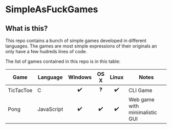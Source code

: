 # SimpleAsFuckGames

## What is this?
This repo contains a bunch of simple games developed in different languages. The games are most simple expressions of their originals an only have a few hudreds lines of code.

The list of games contained in this repo is in this table:

| Game      | Language   | Windows            | OS X               | Linux              | Notes                          |
|-----------|------------|:------------------:|:------------------:|:------------------:|--------------------------------|
| TicTacToe | C          | :heavy_check_mark: | :question:         | :heavy_check_mark: | CLI Game                       |
| Pong      | JavaScript | :heavy_check_mark: | :heavy_check_mark: | :heavy_check_mark: | Web game with minimalistic GUI |



